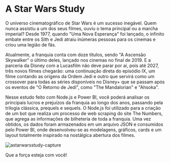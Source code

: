 # A Star Wars Study

O universo cinematográfico de Star Wars é um sucesso inegável. Quem nunca assistiu a um dos seus filmes, ouviu o tema principal ou a marcha imperial? Desde 1977, quando "Uma Nova Esperança" foi lançado, o infinito embate entre os Sith e Jedi atraiu inúmeras pessoas para os cinemas e criou uma legião de fãs.

Atualmente, a franquia conta com doze títulos, sendo "A Ascensão Skywalker" o último deles, lançado nos cinemas no final de 2019. E a parceria da Disney com a Lucasfilm não deve parar por aí, pois até 2027, três novos filmes chegarão: uma continuação direta do episódio IX, um filme contando as origens da Ordem Jedi e outro que servirá como um crossover para todas as séries disponíveis no Disney+ que se passam após os eventos de "O Retorno de Jedi", como "The Mandalorian" e "Ahsoka".

Nesse estudo feito com Node.js e Power BI, você poderá analisar os principais lucros e prejuízos da franquia ao longo dos anos, passando pela trilogia clássica, prequels e sequels. O Node.js foi utilizado para a criação de um bot que realiza um processo de web scraping do site The Numbers, que agrega as informações de bilheteria de toda a franquia. Uma vez obtidos, os dados foram armazenados em um arquivo JSON e consumidos pelo Power BI, onde desenvolveu-se as modelagens, gráficos, cards e um layout totalmente inspirado na nostálgica abertura dos filmes.

![astarwarsstudy-capture](https://github.com/MarlonDeOliveiraMeth/AStarWarsStudy/assets/82294838/d407f298-d621-482c-bd60-dafbde82e89d)


Que a força esteja com você!
